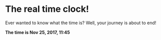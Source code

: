 # The real time clock!

Ever wanted to know what the time is? Well, your journey is about to end!

**The time is Nov 25, 2017, 11:45**
